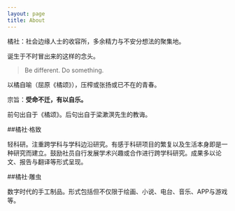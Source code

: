 ```yaml
---
layout: page
title: About
---
```



橘社：社会边缘人士的收容所，多余精力与不安分想法的聚集地。

诞生于不时冒出来的这样的念头。

>Be different. Do something.

以橘自喻（屈原《橘颂》），压榨或张扬或已不在的青春。

宗旨：**受命不迁，有以自乐。**

前句出自于《橘颂》。后句出自于梁漱溟先生的教诲。

##橘社·格致

轻科研。注重跨学科与学科边沿研究。有感于科研项目的繁复以及生活本身即是一种研究而建立。鼓励社员自行发展学术兴趣或合作进行跨学科研究。成果多以论文、报告与翻译等形式呈现。

##橘社·雕虫

数字时代的手工制品。形式包括但不仅限于绘画、小说、电台、音乐、APP与游戏等。

